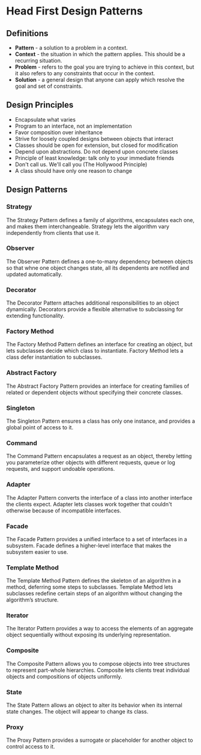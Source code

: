 # Head First Design Patterns

## Definitions
* **Pattern** - a solution to a problem in a context.
* **Context** - the situation in which the pattern applies. This should be a recurring situation.
* **Problem** - refers to the goal you are trying to achieve in this context, but it also refers to any constraints that occur in the context.
* **Solution** - a general design that anyone can apply which resolve the goal and set of constraints.

## Design Principles
* Encapsulate what varies
* Program to an interface, not an implementation
* Favor composition over inheritance
* Strive for loosely coupled designs between objects that interact
* Classes should be open for extension, but closed for modification
* Depend upon abstractions. Do not depend upon concrete classes
* Principle of least knowledge: talk only to your immediate friends
* Don't call us. We'll call you (The Hollywood Principle)
* A class should have only one reason to change

## Design Patterns

### Strategy
The Strategy Pattern defines a family of algorithms, encapsulates each one, and makes them interchangeable.  Strategy lets the algorithm vary independently from clients that use it.
### Observer
The Observer Pattern defines a one-to-many dependency between objects so that whne one object changes state, all its dependents are notified and updated automatically.
### Decorator
The Decorator Pattern attaches additional responsibilities to an object dynamically. Decorators provide a flexible alternative to subclassing for extending functionality.
### Factory Method
The Factory Method Pattern defines an interface for creating an object, but lets subclasses decide which class to instantiate. Factory Method lets a class defer instantiation to subclasses.
### Abstract Factory
The Abstract Factory Pattern provides an interface for creating families of related or dependent objects without specifying their concrete classes.
### Singleton
The Singleton Pattern ensures a class has only one instance, and provides a global point of access to it.
### Command
The Command Pattern encapsulates a request as an object, thereby letting you parameterize other objects with different requests, queue or log requests, and support undoable operations.
### Adapter
The Adapter Pattern converts the interface of a class into another interface the clients expect. Adapter lets classes work together that couldn't otherwise because of incompatible interfaces.
### Facade
The Facade Pattern provides a unified interface to a set of interfaces in a subsystem. Facade defines a higher-level interface that makes the subsystem easier to use.
### Template Method
The Template Method Pattern defines the skeleton of an algorithm in a method, deferring some steps to subclasses. Template Method lets subclasses redefine certain steps of an algorithm without changing the algorithm’s structure.
### Iterator
The Iterator Pattern provides a way to access the elements of an aggregate object sequentially without exposing its underlying representation.
### Composite
The Composite Pattern allows you to compose objects into tree structures to represent part-whole hierarchies. Composite lets clients treat individual objects and compositions of objects uniformly.
### State
The State Pattern allows an object to alter its behavior when its internal state changes. The object will appear to change its class.
### Proxy
The Proxy Pattern provides a surrogate or placeholder for another object to control access to it.